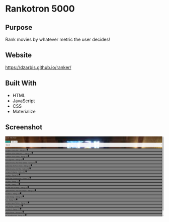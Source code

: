 # Rankotron 5000

## Purpose
Rank movies by whatever metric the user decides!

## Website
https://dzarbis.github.io/ranker/

## Built With
* HTML
* JavaScript
* CSS
* Materialize

## Screenshot
![screenshot](./assets/images/screenshot.png)